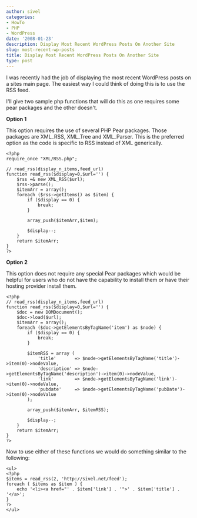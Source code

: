 ```yaml
---
author: sivel
categories:
- HowTo
- PHP
- WordPress
date: '2008-01-23'
description: Display Most Recent WordPress Posts On Another Site
slug: most-recent-wp-posts
title: Display Most Recent WordPress Posts On Another Site
type: post
---
```


I was recently had the job of displaying the most recent WordPress posts on a sites main page. The easiest way I could think of doing this is to use the RSS feed.

I'll give two sample php functions that will do this as one requires some pear packages and the other doesn't.

**Option 1**

This option requires the use of several PHP Pear packages. Those packages are XML\_RSS, XML\_Tree and XML_Parser. This is the preferred option as the code is specific to RSS instead of XML generically.

    <?php
    require_once "XML/RSS.php";

    // read_rss(display_n_items,feed_url)
    function read_rss($display=0,$url='') {
    	$rss =& new XML_RSS($url);
    	$rss->parse();
    	$itemArr = array();
    	foreach ($rss->getItems() as $item) {
    		if ($display == 0) {
    			break;
    		}
    
    		array_push($itemArr,$item);
    
    		$display--;
    	}
    	return $itemArr;
    }
    ?>

**Option 2**

This option does not require any special Pear packages which would be helpful for users who do not have the capability to install them or have their hosting provider install them.

    
    <?php
    // read_rss(display_n_items,feed_url)
    function read_rss($display=0,$url='') {
    	$doc = new DOMDocument();
    	$doc->load($url);
    	$itemArr = array();
    	foreach ($doc->getElementsByTagName('item') as $node) {
    		if ($display == 0) {
    			break;
    		}
    
    		$itemRSS = array (
    			'title'       => $node->getElementsByTagName('title')->item(0)->nodeValue,
    			'description' => $node->getElementsByTagName('description')->item(0)->nodeValue,
    			'link'        => $node->getElementsByTagName('link')->item(0)->nodeValue,
    			'pubdate'     => $node->getElementsByTagName('pubDate')->item(0)->nodeValue
    		);
    
    		array_push($itemArr, $itemRSS);
    
    		$display--;
    	}
    	return $itemArr;
    }
    ?>

Now to use either of these functions we would do something similar to the following:

    <ul>
    <?php
    $items = read_rss(2, 'http://sivel.net/feed');
    foreach ( $items as $item ) {
        echo '<li><a href="' . $item['link'] . '">' . $item['title'] . '</a>';
    }
    ?>
    </ul>
